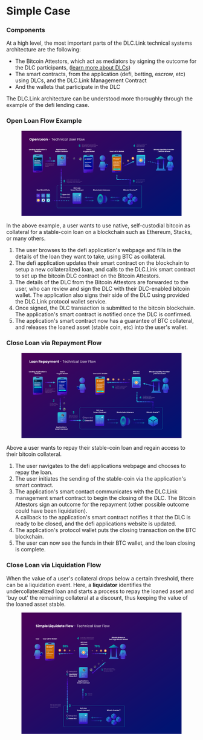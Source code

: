 # Simple Case

### Components

At a high level, the most important parts of the DLC.Link technical systems architecture are the following:

* The Bitcoin Attestors, which act as mediators by signing the outcome for the DLC participants, ([learn more about DLCs](../../additional-resources/discreet-log-contracts.md))
* The smart contracts, from the application (defi, betting, escrow, etc) using DLCs, and the DLC.Link Management Contract
* And the wallets that participate in the DLC

The DLC.Link architecture can be understood more thoroughly through the example of the defi lending case.

### Open Loan Flow Example

<figure><img src="../../.gitbook/assets/DLC.Link_OpenLoan_TechnicalFlow_NewA5.png" alt=""><figcaption></figcaption></figure>

In the above example, a user wants to use native, self-custodial bitcoin as collateral for a stable-coin loan on a blockchain such as Ethereum, Stacks, or many others.&#x20;

1. The user browses to the defi application's webpage and fills in the details of the loan they want to take, using BTC as collateral.
2. The defi application updates their smart contract on the blockchain to setup a new collateralized loan, and calls to the DLC.Link smart contract to set up the bitcoin DLC contract on the Bitcoin Attestors.
3. The details of the DLC from the Bitcoin Attestors are forwarded to the user, who can review and sign the DLC with their DLC-enabled bitcoin wallet. The application also signs their side of the DLC using provided the DLC.Link protocol wallet service.
4. Once signed, the DLC transaction is submitted to the bitcoin blockchain. The application's smart contract is notified once the DLC is confirmed.&#x20;
5. The application's smart contract now has a guarantee of BTC collateral, and releases the loaned asset (stable coin, etc) into the user's wallet.

### Close Loan via Repayment Flow

<figure><img src="../../.gitbook/assets/DLC.Link_CloseLoan_TechnicalFlow_NewA.png" alt=""><figcaption></figcaption></figure>

Above a user wants to repay their stable-coin loan and regain access to their bitcoin collateral.&#x20;

1. The user navigates to the defi applications webpage and chooses to repay the loan.
2. The user initiates the sending of the stable-coin via the application's smart contract.
3. The application's smart contact communicates with the DLC.Link management smart contract to begin the closing of the DLC. The Bitcoin Attestors sign an outcome for the repayment (other possible outcome could have been liquidation). \
   A callback to the application's smart contract notifies it that the DLC is ready to be closed, and the defi applications website is updated.
4. The application's protocol wallet puts the closing transaction on the BTC blockchain.
5. &#x20;The user can now see the funds in their BTC wallet, and the loan closing is complete.

### Close Loan via Liquidation Flow

When the value of a user's collateral drops below a certain threshold, there can be a liquidation event. Here, a **liquidator** identifies the undercollateralized loan and starts a process to repay the loaned asset and 'buy out' the remaining collateral at a discount, thus keeping the value of the loaned asset stable.

<figure><img src="../../.gitbook/assets/DLC.Link_SimpleLiquidationFlow (1).png" alt=""><figcaption></figcaption></figure>
